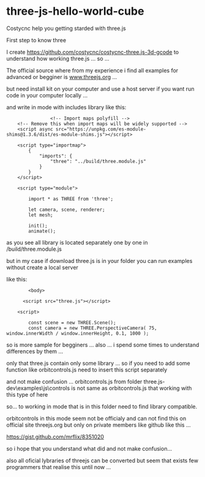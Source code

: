 # three-js-hello-world-cube

Costycnc help you getting starded with three.js 

First step to know three

I create https://github.com/costycnc/costycnc-three.js-3d-gcode to understand how working three.js ... so ...

The official source where from my experience i find all examples for advanced or begginer is www.threejs.org ... 

but need install kit on your computer and use a host server if you want run code in your computer locally ...

and  write in mode with includes library like this:

             		<!-- Import maps polyfill -->
		<!-- Remove this when import maps will be widely supported -->
		<script async src="https://unpkg.com/es-module-shims@1.3.6/dist/es-module-shims.js"></script>

		<script type="importmap">
			{
				"imports": {
					"three": "../build/three.module.js"
				}
			}
		</script>

		<script type="module">

			import * as THREE from 'three';

			let camera, scene, renderer;
			let mesh;

			init();
			animate();

as you see all library is located separately one by one in /build/three.module.js 

but in my case if download three.js is in your folder you can run examples without create a local server

like this:

           	<body>

		  <script src="three.js"></script>

		<script>
			
			const scene = new THREE.Scene();
			const camera = new THREE.PerspectiveCamera( 75, window.innerWidth / window.innerHeight, 0.1, 1000 );
			
so is more sample for begginers ... also ... i spend some times to understand differences by them ...

only that three.js contain only some library ... so if you need to add some function like orbitcontrols.js need to insert this script separately 

and not make confusion ... orbitcontrols.js from folder three.js-dev\examples\js\controls is not same as orbitcontrols.js that working with this type of here

so... to working in mode that is in this folder need to find library compatible.

orbitcontrols in this mode seem not be officialy and can not find this on official site threejs.org but only on private members like github like this ...

https://gist.github.com/mrflix/8351020

so i hope that you understand what did and not make confusion...

also all oficial lybraries of threejs can be converted but seem that exists few programmers that realise this until now ...

